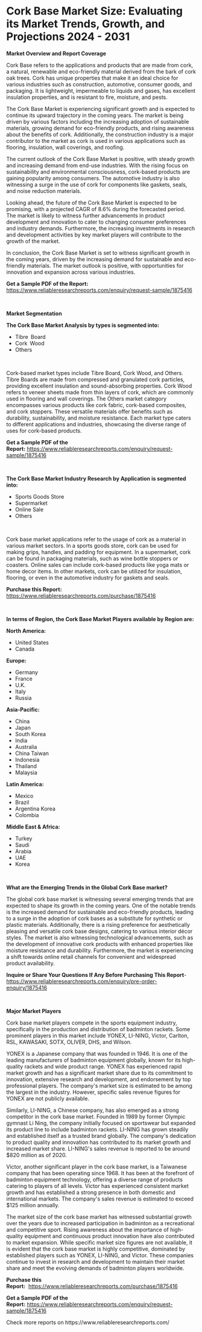 <p><h1>Cork Base Market Size: Evaluating its Market Trends, Growth, and Projections 2024 - 2031</h1></p><p><strong>Market Overview and Report Coverage</strong></p>
<p><p>Cork Base refers to the applications and products that are made from cork, a natural, renewable and eco-friendly material derived from the bark of cork oak trees. Cork has unique properties that make it an ideal choice for various industries such as construction, automotive, consumer goods, and packaging. It is lightweight, impermeable to liquids and gases, has excellent insulation properties, and is resistant to fire, moisture, and pests.</p><p>The Cork Base Market is experiencing significant growth and is expected to continue its upward trajectory in the coming years. The market is being driven by various factors including the increasing adoption of sustainable materials, growing demand for eco-friendly products, and rising awareness about the benefits of cork. Additionally, the construction industry is a major contributor to the market as cork is used in various applications such as flooring, insulation, wall coverings, and roofing.</p><p>The current outlook of the Cork Base Market is positive, with steady growth and increasing demand from end-use industries. With the rising focus on sustainability and environmental consciousness, cork-based products are gaining popularity among consumers. The automotive industry is also witnessing a surge in the use of cork for components like gaskets, seals, and noise reduction materials.</p><p>Looking ahead, the future of the Cork Base Market is expected to be promising, with a projected CAGR of 8.6% during the forecasted period. The market is likely to witness further advancements in product development and innovation to cater to changing consumer preferences and industry demands. Furthermore, the increasing investments in research and development activities by key market players will contribute to the growth of the market.</p><p>In conclusion, the Cork Base Market is set to witness significant growth in the coming years, driven by the increasing demand for sustainable and eco-friendly materials. The market outlook is positive, with opportunities for innovation and expansion across various industries.</p></p>
<p><strong>Get a Sample PDF of the Report:</strong> <a href="https://www.reliableresearchreports.com/enquiry/request-sample/1875416">https://www.reliableresearchreports.com/enquiry/request-sample/1875416</a></p>
<p>&nbsp;</p>
<p><strong>Market Segmentation</strong></p>
<p><strong>The Cork Base Market Analysis by types is segmented into:</strong></p>
<p><ul><li>Tibre Board</li><li>Cork Wood</li><li>Others</li></ul></p>
<p>&nbsp;</p>
<p><p>Cork-based market types include Tibre Board, Cork Wood, and Others. Tibre Boards are made from compressed and granulated cork particles, providing excellent insulation and sound-absorbing properties. Cork Wood refers to veneer sheets made from thin layers of cork, which are commonly used in flooring and wall coverings. The Others market category encompasses various products like cork fabric, cork-based composites, and cork stoppers. These versatile materials offer benefits such as durability, sustainability, and moisture resistance. Each market type caters to different applications and industries, showcasing the diverse range of uses for cork-based products.</p></p>
<p><strong>Get a Sample PDF of the Report:</strong>&nbsp;<a href="https://www.reliableresearchreports.com/enquiry/request-sample/1875416">https://www.reliableresearchreports.com/enquiry/request-sample/1875416</a></p>
<p>&nbsp;</p>
<p><strong>The Cork Base Market Industry Research by Application is segmented into:</strong></p>
<p><ul><li>Sports Goods Store</li><li>Supermarket</li><li>Online Sale</li><li>Others</li></ul></p>
<p>&nbsp;</p>
<p><p>Cork base market applications refer to the usage of cork as a material in various market sectors. In a sports goods store, cork can be used for making grips, handles, and padding for equipment. In a supermarket, cork can be found in packaging materials, such as wine bottle stoppers or coasters. Online sales can include cork-based products like yoga mats or home decor items. In other markets, cork can be utilized for insulation, flooring, or even in the automotive industry for gaskets and seals.</p></p>
<p><strong>Purchase this Report:</strong>&nbsp; <a href="https://www.reliableresearchreports.com/purchase/1875416">https://www.reliableresearchreports.com/purchase/1875416</a></p>
<p>&nbsp;</p>
<p><strong>In terms of Region, the Cork Base Market Players available by Region are:</strong></p>
<p>
    <p> <strong> North America: </strong>
        <ul>
            <li>United States</li>
            <li>Canada</li>
        </ul>
        </p> 
    <p> <strong> Europe: </strong>
        <ul>
            <li>Germany</li>
            <li>France</li>
            <li>U.K.</li>
            <li>Italy</li>
            <li>Russia</li>
        </ul>
        </p> 
    <p> <strong> Asia-Pacific: </strong>
        <ul>
            <li>China</li>
            <li>Japan</li>
            <li>South Korea</li>
            <li>India</li>
            <li>Australia</li>
            <li>China Taiwan</li>
            <li>Indonesia</li>
            <li>Thailand</li>
            <li>Malaysia</li>
        </ul>
        </p> 
    <p> <strong> Latin America: </strong>
        <ul>
            <li>Mexico</li>
            <li>Brazil</li>
            <li>Argentina Korea</li>
            <li>Colombia</li>
        </ul>
        </p> 
    <p> <strong> Middle East & Africa: </strong>
        <ul>
            <li>Turkey</li>
            <li>Saudi</li>
            <li>Arabia</li>
            <li>UAE</li>
            <li>Korea</li>
        </ul>
    </p>
    </p>
<p>&nbsp;</p>
<p><strong>What are the Emerging Trends in the Global Cork Base market?</strong></p>
<p><p>The global cork base market is witnessing several emerging trends that are expected to shape its growth in the coming years. One of the notable trends is the increased demand for sustainable and eco-friendly products, leading to a surge in the adoption of cork bases as a substitute for synthetic or plastic materials. Additionally, there is a rising preference for aesthetically pleasing and versatile cork base designs, catering to various interior décor styles. The market is also witnessing technological advancements, such as the development of innovative cork products with enhanced properties like moisture resistance and durability. Furthermore, the market is experiencing a shift towards online retail channels for convenient and widespread product availability.</p></p>
<p><strong>Inquire or Share Your Questions If Any Before Purchasing This Report</strong>- <a href="https://www.reliableresearchreports.com/enquiry/pre-order-enquiry/1875416">https://www.reliableresearchreports.com/enquiry/pre-order-enquiry/1875416</a></p>
<p>&nbsp;</p>
<p><strong>Major Market Players</strong></p>
<p><p>Cork base market players compete in the sports equipment industry, specifically in the production and distribution of badminton rackets. Some prominent players in this market include YONEX, LI-NING, Victor, Carlton, RSL, KAWASAKI, SOTX, OLIVER, DHS, and Wilson.</p><p>YONEX is a Japanese company that was founded in 1946. It is one of the leading manufacturers of badminton equipment globally, known for its high-quality rackets and wide product range. YONEX has experienced rapid market growth and has a significant market share due to its commitment to innovation, extensive research and development, and endorsement by top professional players. The company's market size is estimated to be among the largest in the industry. However, specific sales revenue figures for YONEX are not publicly available.</p><p>Similarly, LI-NING, a Chinese company, has also emerged as a strong competitor in the cork base market. Founded in 1989 by former Olympic gymnast Li Ning, the company initially focused on sportswear but expanded its product line to include badminton rackets. LI-NING has grown steadily and established itself as a trusted brand globally. The company's dedication to product quality and innovation has contributed to its market growth and increased market share. LI-NING's sales revenue is reported to be around $820 million as of 2020.</p><p>Victor, another significant player in the cork base market, is a Taiwanese company that has been operating since 1968. It has been at the forefront of badminton equipment technology, offering a diverse range of products catering to players of all levels. Victor has experienced consistent market growth and has established a strong presence in both domestic and international markets. The company's sales revenue is estimated to exceed $125 million annually.</p><p>The market size of the cork base market has witnessed substantial growth over the years due to increased participation in badminton as a recreational and competitive sport. Rising awareness about the importance of high-quality equipment and continuous product innovation have also contributed to market expansion. While specific market size figures are not available, it is evident that the cork base market is highly competitive, dominated by established players such as YONEX, LI-NING, and Victor. These companies continue to invest in research and development to maintain their market share and meet the evolving demands of badminton players worldwide.</p></p>
<p><strong>Purchase this Report:</strong>&nbsp;&nbsp;<a href="https://www.reliableresearchreports.com/purchase/1875416">https://www.reliableresearchreports.com/purchase/1875416</a></p>
<p></p>
<p><strong>Get a Sample PDF of the Report:</strong>&nbsp;<a href="https://www.reliableresearchreports.com/enquiry/request-sample/1875416">https://www.reliableresearchreports.com/enquiry/request-sample/1875416</a></p>
<p>Check more reports on https://www.reliableresearchreports.com/</p>